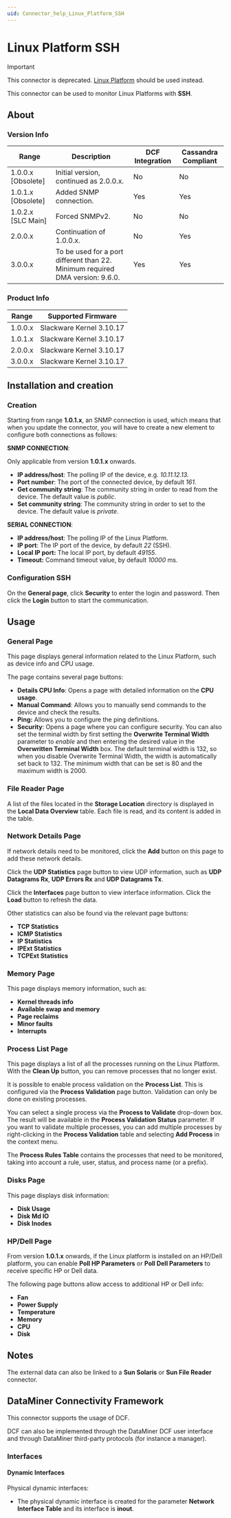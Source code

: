 ```yaml
---
uid: Connector_help_Linux_Platform_SSH
---
```


# Linux Platform SSH

>[!IMPORTANT]
>This connector is deprecated. [Linux Platform](https://catalog.dataminer.services/details/33a5c495-60c9-4409-aecc-91f1876dacf1) should be used instead.

This connector can be used to monitor Linux Platforms with **SSH**.

## About

### Version Info

| Range              | Description                                                                   | DCF Integration | Cassandra Compliant |
|--------------------|-------------------------------------------------------------------------------|-----------------|---------------------|
| 1.0.0.x [Obsolete] | Initial version, continued as 2.0.0.x.                                        | No              | No                  |
| 1.0.1.x [Obsolete] | Added SNMP connection.                                                        | Yes             | Yes                 |
| 1.0.2.x [SLC Main] | Forced SNMPv2.                                                                | No              | No                  |
| 2.0.0.x            | Continuation of 1.0.0.x.                                                      | No              | Yes                 |
| 3.0.0.x            | To be used for a port different than 22. Minimum required DMA version: 9.6.0. | Yes             | Yes                 |

### Product Info

| Range     | Supported Firmware       |
|-----------|--------------------------|
| 1.0.0.x   | Slackware Kernel 3.10.17 |
| 1.0.1.x   | Slackware Kernel 3.10.17 |
| 2.0.0.x   | Slackware Kernel 3.10.17 |
| 3.0.0.x   | Slackware Kernel 3.10.17 |

## Installation and creation

### Creation

Starting from range **1.0.1.x**, an SNMP connection is used, which means that when you update the connector, you will have to create a new element to configure both connections as follows:

**SNMP CONNECTION**:

Only applicable from version **1.0.1.x** onwards.

- **IP address/host**: The polling IP of the device, e.g. *10.11.12.13.*
- **Port number**: The port of the connected device, by default *161*.
- **Get community string**: The community string in order to read from the device. The default value is *public*.
- **Set community string**: The community string in order to set to the device. The default value is *private*.

**SERIAL CONNECTION**:

- **IP address/host**: The polling IP of the Linux Platform.
- **IP port**: The IP port of the device, by default *22* (SSH).
- **Local IP port:** The local IP port, by default *49155*.
- **Timeout:** Command timeout value, by default *10000* ms.

### Configuration SSH

On the **General page**, click **Security** to enter the login and password. Then click the **Login** button to start the communication.

## Usage

### General Page

This page displays general information related to the Linux Platform, such as device info and CPU usage.

The page contains several page buttons:

- **Details CPU Info**: Opens a page with detailed information on the **CPU usage**.
- **Manual Command**: Allows you to manually send commands to the device and check the results.
- **Ping:** Allows you to configure the ping definitions.
- **Security**: Opens a page where you can configure security. You can also set the terminal width by first setting the **Overwrite Terminal Width** parameter to *enable* and then entering the desired value in the **Overwritten Terminal Width** box. The default terminal width is 132, so when you disable Overwrite Terminal Width, the width is automatically set back to 132. The minimum width that can be set is 80 and the maximum width is 2000.

### File Reader Page

A list of the files located in the **Storage Location** directory is displayed in the **Local Data Overview** table. Each file is read, and its content is added in the table.

### Network Details Page

If network details need to be monitored, click the **Add** button on this page to add these network details.

Click the **UDP Statistics** page button to view UDP information, such as **UDP Datagrams Rx**, **UDP Errors Rx** and **UDP Datagrams Tx**.

Click the **Interfaces** page button to view interface information. Click the **Load** button to refresh the data.

Other statistics can also be found via the relevant page buttons:

- **TCP Statistics**
- **ICMP Statistics**
- **IP Statistics**
- **IPExt Statistics**
- **TCPExt Statistics**

### Memory Page

This page displays memory information, such as:

- **Kernel threads info**
- **Available swap and memory**
- **Page reclaims**
- **Minor faults**
- **Interrupts**

### Process List Page

This page displays a list of all the processes running on the Linux Platform. With the **Clean Up** button, you can remove processes that no longer exist.

It is possible to enable process validation on the **Process List**. This is configured via the **Process Validation** page button. Validation can only be done on existing processes.

You can select a single process via the **Process to Validate** drop-down box. The result will be available in the **Process Validation Status** parameter. If you want to validate multiple processes, you can add multiple processes by right-clicking in the **Process Validation** table and selecting **Add Process** in the context menu.

The **Process Rules Table** contains the processes that need to be monitored, taking into account a rule, user, status, and process name (or a prefix).

### Disks Page

This page displays disk information:

- **Disk Usage**
- **Disk Md IO**
- **Disk Inodes**

### HP/Dell Page

From version **1.0.1.x** onwards, if the Linux platform is installed on an HP/Dell platform, you can enable **Poll HP Parameters** or **Poll Dell Parameters** to receive specific HP or Dell data.

The following page buttons allow access to additional HP or Dell info:

- **Fan**
- **Power Supply**
- **Temperature**
- **Memory**
- **CPU**
- **Disk**

## Notes

The external data can also be linked to a **Sun Solaris** or **Sun File Reader** connector.

## DataMiner Connectivity Framework

This connector supports the usage of DCF.

DCF can also be implemented through the DataMiner DCF user interface and through DataMiner third-party protocols (for instance a manager).

### Interfaces

#### Dynamic Interfaces

Physical dynamic interfaces:

- The physical dynamic interface is created for the parameter **Network Interface Table** and its interface is **inout**.
